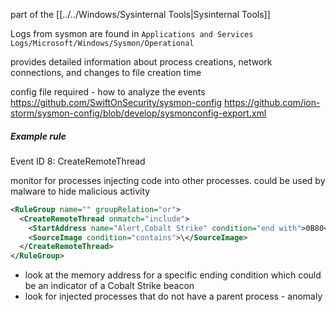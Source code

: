
part of the [[../../Windows/Sysinternal Tools|Sysinternal Tools]]

Logs from sysmon are found in `Applications and Services Logs/Microsoft/Windows/Sysmon/Operational`

provides detailed information about process creations, network connections, and changes to file creation time

config file required - how to analyze the events
https://github.com/SwiftOnSecurity/sysmon-config
https://github.com/ion-storm/sysmon-config/blob/develop/sysmonconfig-export.xml
##### Example rule

Event ID 8: CreateRemoteThread

monitor for processes injecting code into other processes.
could be used by malware to hide malicious activity

```xml
<RuleGroup name="" groupRelation="or">
  <CreateRemoteThread onmatch="include">
    <StartAddress name="Alert,Cobalt Strike" condition="end with">0B80</StartAddress>
    <SourceImage condition="contains">\</SourceImage>
  </CreateRemoteThread>
</RuleGroup>
```

- look at the memory address for a specific ending condition which could be an indicator of a Cobalt Strike beacon
- look for injected processes that do not have a parent process - anomaly

